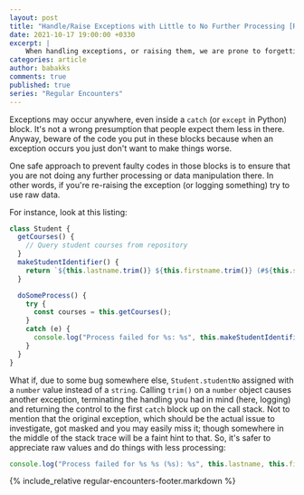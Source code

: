 ```yaml
---
layout: post
title: "Handle/Raise Exceptions with Little to No Further Processing [RE#10]"
date: 2021-10-17 19:00:00 +0330
excerpt: |
    When handling exceptions, or raising them, we are prone to forgetting a perpetual danger.
categories: article
author: babakks
comments: true
published: true
series: "Regular Encounters"
---
```


Exceptions  may occur anywhere, even inside a `catch` (or `except` in Python) block. It's not a wrong presumption that people expect them less in there. Anyway, beware of the code you put in these blocks because when an exception occurs you just don't want to make things worse.

One safe approach to prevent faulty codes in those blocks is to ensure that you are not doing any further processing or data manipulation there. In other words, if you're re-raising the exception (or logging something) try to use raw data.

For instance, look at this listing:

```js
class Student {
  getCourses() {
    // Query student courses from repository
  }
  makeStudentIdentifier() {
    return `${this.lastname.trim()} ${this.firstname.trim()} (#${this.studentNo.trim()})`;
  }

  doSomeProcess() {
    try {
      const courses = this.getCourses();
    }
    catch (e) {
      console.log("Process failed for %s: %s", this.makeStudentIdentifier(), e);
    }
  }
}
```

What if, due to some bug somewhere else, `Student.studentNo` assigned with a `number` value instead of a `string`. Calling `trim()` on a `number` object causes another exception, terminating the handling you had in mind (here, logging) and returning the control to the first `catch` block up on the call stack. Not to mention that the original exception, which should be the actual issue to investigate, got masked and you may easily miss it; though somewhere in the middle of the stack trace will be a faint hint to that. So, it's safer to appreciate raw values and do things with less processing:

```js
console.log("Process failed for %s %s (%s): %s", this.lastname, this.firstname, this.studentNo, e);
```

{% include_relative regular-encounters-footer.markdown %}
